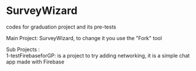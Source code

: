 # SurveyWizard
codes for graduation project and its pre-tests 

Main Project: SurveyWizard, to change it you use the "Fork" tool 

Sub Projects :  
  1-testFirebaseforGP: is a project to try adding networking, it is a simple chat app made with Firebase 
